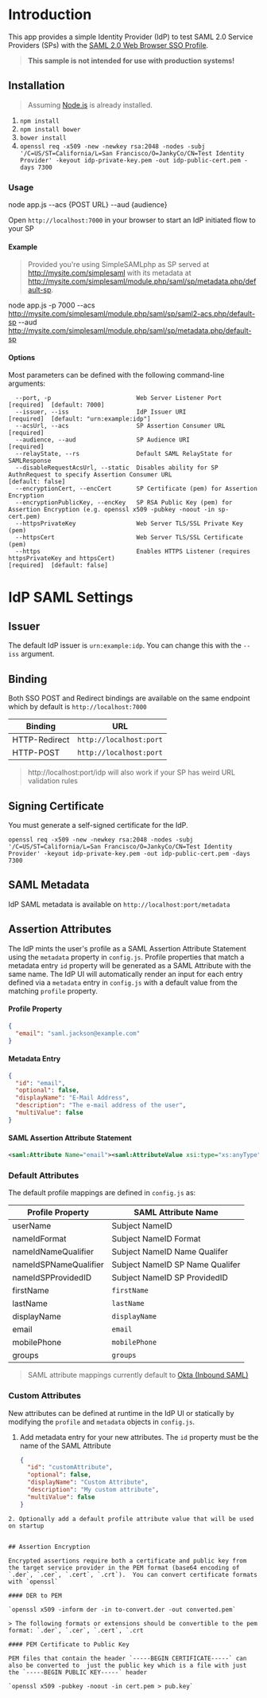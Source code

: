 # Introduction

This app provides a simple Identity Provider (IdP) to test SAML 2.0 Service Providers (SPs) with the [SAML 2.0 Web Browser SSO Profile](http://en.wikipedia.org/wiki/SAML_2.0#Web_Browser_SSO_Profile).

> **This sample is not intended for use with production systems!** 

## Installation

> Assuming [Node.js](http://nodejs.org/) is already installed.

1. `npm install`
2. `npm install bower`
3. `bower install`
4. `openssl req -x509 -new -newkey rsa:2048 -nodes -subj '/C=US/ST=California/L=San Francisco/O=JankyCo/CN=Test Identity Provider' -keyout idp-private-key.pem -out idp-public-cert.pem -days 7300`

### Usage

  node app.js --acs {POST URL} --aud {audience}
  
Open `http://localhost:7000` in your browser to start an IdP initiated flow to your SP

#### Example
  
> Provided you're using SimpleSAMLphp as SP served at http://mysite.com/simplesaml with its metadata at  http://mysite.com/simplesaml/module.php/saml/sp/metadata.php/default-sp.

  node app.js -p 7000 --acs http://mysite.com/simplesaml/module.php/saml/sp/saml2-acs.php/default-sp --aud http://mysite.com/simplesaml/module.php/saml/sp/metadata.php/default-sp

#### Options

Most parameters can be defined with the following command-line arguments:

```
  --port, -p                        Web Server Listener Port                                                                             [required]  [default: 7000]
  --issuer, --iss                   IdP Issuer URI                                                                                       [required]  [default: "urn:example:idp"]
  --acsUrl, --acs                   SP Assertion Consumer URL                                                                            [required]
  --audience, --aud                 SP Audience URI                                                                                      [required]
  --relayState, --rs                Default SAML RelayState for SAMLResponse                                                           
  --disableRequestAcsUrl, --static  Disables ability for SP AuthnRequest to specify Assertion Consumer URL                               [default: false]
  --encryptionCert, --encCert       SP Certificate (pem) for Assertion Encryption                                                      
  --encryptionPublicKey, --encKey   SP RSA Public Key (pem) for Assertion Encryption (e.g. openssl x509 -pubkey -noout -in sp-cert.pem)
  --httpsPrivateKey                 Web Server TLS/SSL Private Key (pem)                                                               
  --httpsCert                       Web Server TLS/SSL Certificate (pem)                                                               
  --https                           Enables HTTPS Listener (requires httpsPrivateKey and httpsCert)                                      [required]  [default: false]
```

# IdP SAML Settings

## Issuer

The default IdP issuer is `urn:example:idp`.  You can change this with the `--iss` argument.

## Binding

Both SSO POST and Redirect bindings are available on the same endpoint which by default is `http://localhost:7000`

Binding       | URL
------------- | --------------------------------------------------------
HTTP-Redirect | `http://localhost:port`
HTTP-POST     | `http://localhost:port`

> http://localhost:port/idp will also work if your SP has weird URL validation rules

## Signing Certificate

You must generate a self-signed certificate for the IdP.

    openssl req -x509 -new -newkey rsa:2048 -nodes -subj '/C=US/ST=California/L=San Francisco/O=JankyCo/CN=Test Identity Provider' -keyout idp-private-key.pem -out idp-public-cert.pem -days 7300

## SAML Metadata

IdP SAML metadata is available on `http://localhost:port/metadata`

## Assertion Attributes

The IdP mints the user's profile as a SAML Assertion Attribute Statement using the `metadata` property in `config.js`.  Profile properties that match a metadata entry `id` property will be generated as a SAML Attribute with the same name.  The IdP UI will automatically render an input for each entry defined via a `metadata` entry in `config.js` with a default value from the matching `profile` property.

#### Profile Property

```json
{
  "email": "saml.jackson@example.com"
}
```

#### Metadata Entry

```json
{
  "id": "email",
  "optional": false,
  "displayName": "E-Mail Address",
  "description": "The e-mail address of the user",
  "multiValue": false
}
```

#### SAML Assertion Attribute Statement

```xml
<saml:Attribute Name="email"><saml:AttributeValue xsi:type="xs:anyType">saml.jackson@example.com</saml:AttributeValue>
```

### Default Attributes

The default profile mappings are defined in `config.js` as:

Profile Property      | SAML Attribute Name
--------------------- | --------------------------------------------------------
userName              | Subject NameID
nameIdFormat          | Subject NameID Format
nameIdNameQualifier   | Subject NameID Name Qualifer
nameIdSPNameQualifier | Subject NameID SP Name Qualifer
nameIdSPProvidedID    | Subject NameID SP ProvidedID
firstName             | `firstName`
lastName              | `lastName`
displayName           | `displayName`
email                 | `email`
mobilePhone           | `mobilePhone`
groups                | `groups`

> SAML attribute mappings currently default to [Okta (Inbound SAML)](developer.okta.com)

### Custom Attributes

New attributes can be defined at runtime in the IdP UI or statically by modifying the `profile` and `metadata` objects in `config.js`.

1. Add metadata entry for your new attributes.  The `id` property must be the name of the SAML Attribute

    ```json
    {
      "id": "customAttribute",
      "optional": false,
      "displayName": "Custom Attribute",
      "description": "My custom attribute",
      "multiValue": false
    }
```
2. Optionally add a default profile attribute value that will be used on startup


## Assertion Encryption

Encrypted assertions require both a certificate and public key from the target service provider in the PEM format (base64 encoding of `.der`, `.cer`, `.cert`, `.crt`).  You can convert certificate formats with `openssl`

#### DER to PEM

`openssl x509 -inform der -in to-convert.der -out converted.pem`

> The following formats or extensions should be convertible to the pem format: `.der`, `.cer`, `.cert`, `.crt

#### PEM Certificate to Public Key

PEM files that contain the header `-----BEGIN CERTIFICATE-----` can also be converted to  just the public key which is a file with just the `-----BEGIN PUBLIC KEY-----` header

`openssl x509 -pubkey -noout -in cert.pem > pub.key`
